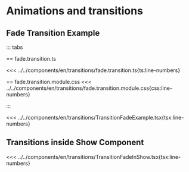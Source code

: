 # Animations and transitions

<script setup>
import Demo from '../../components/tools/Demo.vue'
import { TransitionFadeExample } from '../../components/en/transitions/TransitionFadeExample.tsx'
import { TransitionFadeInShow } from '../../components/en/transitions/TransitionFadeInShow.tsx'

</script>

## Fade Transition Example

::: tabs

== fade.transition.ts

<<< ../../components/en/transitions/fade.transition.ts{ts:line-numbers}

== fade.transition.module.css
<<< ../../components/en/transitions/fade.transition.module.css{css:line-numbers}

:::

<<< ../../components/en/transitions/TransitionFadeExample.tsx{tsx:line-numbers}

<Demo align-start :is="TransitionFadeExample" />

## Transitions inside Show Component

<<< ../../components/en/transitions/TransitionFadeInShow.tsx{tsx:line-numbers}

<Demo align-start :is="TransitionFadeInShow" />